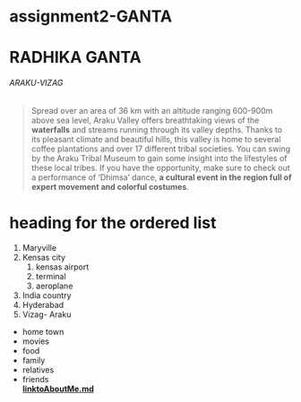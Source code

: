 # assignment2-GANTA
# RADHIKA GANTA
###### ARAKU-VIZAG
>Spread over an area of 36 km with an altitude ranging 600-900m above sea level, Araku Valley offers breathtaking views of the **waterfalls** and streams running through its valley depths. Thanks to its pleasant climate and beautiful hills, this valley is home to several coffee plantations and over 17 different tribal societies. You can swing by the Araku Tribal Museum to gain some insight into the lifestyles of these local tribes. If you have the opportunity, make sure to check out a performance of ‘Dhimsa’ dance, **a cultural event in the region full of expert movement and colorful costumes**.
# heading for the ordered list
1. Maryville
2. Kensas city
     1. kensas airport
     2. terminal
     3. aeroplane
3. India country
4. Hyderabad
5. Vizag- Araku
* home town
* movies
* food
* family
* relatives
* friends    
**[linktoAboutMe.md](AboutMe.md)**
